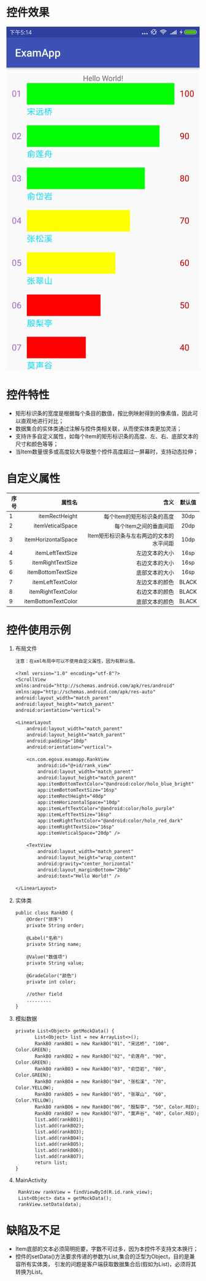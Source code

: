 # 控件效果
![控件效果图](eg.jpg)

# 控件特性
+ 矩形标识条的宽度是根据每个条目的数值，按比例映射得到的像素值，因此可以直观地进行对比；
+ 数据集合的实体类通过注解与控件类相关联，从而使实体类更加灵活；
+ 支持许多自定义属性，如每个Item的矩形标识条的高度、左、右、底部文本的尺寸和颜色等等；
+ 当Item数量很多或高度较大导致整个控件高度超过一屏幕时，支持动态拉伸；

# 自定义属性

  | 序号 | 属性名   |  含义  | 默认值 |
  | ----| -----:  | ----:  | :----:  |
  | 1   |itemRectHeight     |每个Item的矩形标识条的高度             | 30dp |
  | 2   |itemVeticalSpace   |每个Item之间的垂直间距                | 20dp |
  | 3   |itemHorizontalSpace|Item矩形标识条与左右两边的文本的水平间距 | 10dp |
  | 4   |itemLeftTextSize   |左边文本的大小                       | 16sp |
  | 5   |itemRightTextSize  |右边文本的大小                       | 16sp |
  | 6   |itemBottomTextSize |底部文本的大小                       | 16sp |
  | 7   |itemLeftTextColor  |左边文本的颜色                       | BLACK |
  | 8   |itemRightTextColor |右边文本的颜色                       | BLACK |
  | 9   |itemBottomTextColor|底部文本的颜色                       | BLACK |


# 控件使用示例
1. 布局文件

       注意：在xml布局中可以不使用自定义属性，因为有默认值。

       <?xml version="1.0" encoding="utf-8"?>
       <ScrollView xmlns:android="http://schemas.android.com/apk/res/android"
       xmlns:app="http://schemas.android.com/apk/res-auto"
       android:layout_width="match_parent"
       android:layout_height="match_parent"
       android:orientation="vertical">

       <LinearLayout
           android:layout_width="match_parent"
           android:layout_height="match_parent"
           android:padding="10dp"
           android:orientation="vertical">

           <cn.com.egova.examapp.RankView
               android:id="@+id/rank_view"
               android:layout_width="match_parent"
               android:layout_height="match_parent"
               app:itemBottomTextColor="@android:color/holo_blue_bright"
               app:itemBottomTextSize="16sp"
               app:itemRectHeight="40dp"
               app:itemHorizontalSpace="10dp"
               app:itemLeftTextColor="@android:color/holo_purple"
               app:itemLeftTextSize="16sp"
               app:itemRightTextColor="@android:color/holo_red_dark"
               app:itemRightTextSize="16sp"
               app:itemVeticalSpace="20dp" />

           <TextView
               android:layout_width="match_parent"
               android:layout_height="wrap_content"
               android:gravity="center_horizontal"
               android:layout_marginBottom="20dp"
               android:text="Hello World!" />

       </LinearLayout>
   </ScrollView>

2. 实体类

       public class RankBO {
           @Order("排序")
           private String order;

           @Label("名称")
           private String name;

           @Value("数值项")
           private String value;

           @GradeColor("颜色")
           private int color;

           //other field
           .........
       }

 3. 模拟数据

        private List<Object> getMockData() {
               List<Object> list = new ArrayList<>();
               RankBO rankBO1 = new RankBO("01", "宋远桥", "100", Color.GREEN);
               RankBO rankBO2 = new RankBO("02", "俞莲舟", "90", Color.GREEN);
               RankBO rankBO3 = new RankBO("03", "俞岱岩", "80", Color.GREEN);
               RankBO rankBO4 = new RankBO("04", "张松溪", "70", Color.YELLOW);
               RankBO rankBO5 = new RankBO("05", "张翠山", "60", Color.YELLOW);
               RankBO rankBO6 = new RankBO("06", "殷梨亭", "50", Color.RED);
               RankBO rankBO7 = new RankBO("07", "莫声谷", "40", Color.RED);
               list.add(rankBO1);
               list.add(rankBO2);
               list.add(rankBO3);
               list.add(rankBO4);
               list.add(rankBO5);
               list.add(rankBO6);
               list.add(rankBO7);
               return list;
        }

4. MainActivity

        RankView rankView = findViewById(R.id.rank_view);
        List<Object> data = getMockData();
        rankView.setData(data);


# 缺陷及不足
+ Item底部的文本必须简明扼要，字数不可过多，因为本控件不支持文本换行；
+ 控件的setData()方法要求传递的参数为List<Object>,集合的泛型为Object，目的是兼容所有实体类，
  引发的问题是客户端获取数据集合后(假如为List<Student>)，必须将其转换为List<Object>。
